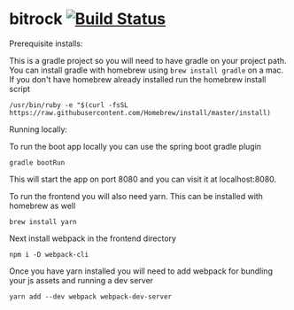 # bitrock [![Build Status](https://travis-ci.com/cabewaldrop/bitrock.svg?branch=master)](https://travis-ci.com/cabewaldrop/bitrock)

Prerequisite installs:

This is a gradle project so you will need to have gradle on your project path.  You can install gradle with homebrew using `brew install gradle` on a mac.  If you don't have homebrew already installed run the homebrew install script

`/usr/bin/ruby -e "$(curl -fsSL https://raw.githubusercontent.com/Homebrew/install/master/install)`

Running locally:

To run the boot app locally you can use the spring boot gradle plugin

`gradle bootRun`

This will start the app on port 8080 and you can visit it at localhost:8080.


To run the frontend you will also need yarn.  This can be installed with homebrew as well

`brew install yarn`

Next install webpack in the frontend directory

`npm i -D webpack-cli`

Once you have yarn installed you will need to add webpack for bundling your js assets and running a dev server

`yarn add --dev webpack webpack-dev-server`


